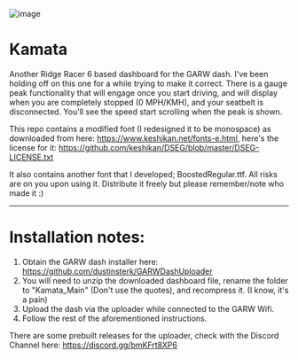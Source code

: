 ![image](https://github.com/tbeaulieu/Kamata/assets/3193399/06b3b21b-62cf-423d-8bc7-4203170a15b7)

# Kamata
 Another Ridge Racer 6 based dashboard for the GARW dash. I've been holding off on this one for a while trying to make it correct. There is a gauge peak functionality that will engage once you start driving, and will display when you are completely stopped (0 MPH/KMH), and your seatbelt is disconnected. You'll see the speed start scrolling when the peak is shown.

This repo contains a modified font (I redesigned it to be monospace) as downloaded from here: https://www.keshikan.net/fonts-e.html, here's the license for it: https://github.com/keshikan/DSEG/blob/master/DSEG-LICENSE.txt

It also contains another font that I developed; BoostedRegular.ttf. All risks are on you upon using it. Distribute it freely but please remember/note who made it :)

---

# Installation notes:

1) Obtain the GARW dash installer here: https://github.com/dustinsterk/GARWDashUploader
2) You will need to unzip the downloaded dashboard file, rename the folder to "Kamata_Main" (Don't use the quotes), and recompress it. (I know, it's a pain)
3) Upload the dash via the uploader while connected to the GARW Wifi.
4) Follow the rest of the aforementioned instructions.

There are some prebuilt releases for the uploader, check with the Discord Channel here: https://discord.gg/bmKFrt8XP6
